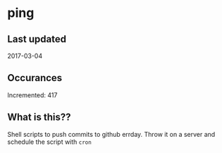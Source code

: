 # ping

## Last updated
2017-03-04

## Occurances
Incremented: 417

## What is this??
Shell scripts to push commits to github errday. Throw it on a server and schedule the script with `cron`


